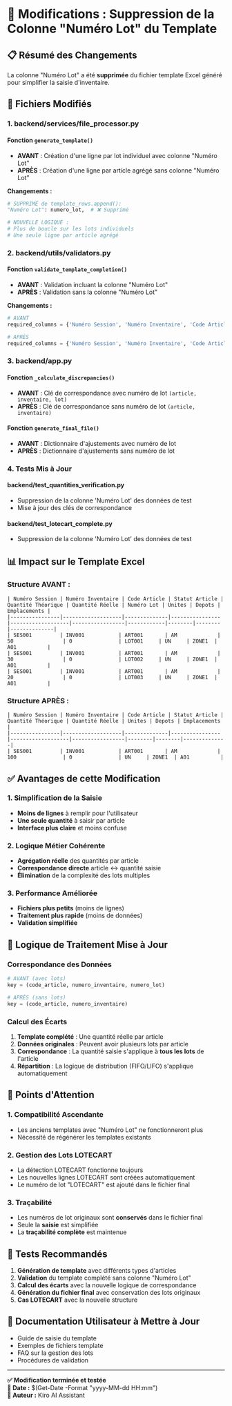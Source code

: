 # 🔧 Modifications : Suppression de la Colonne "Numéro Lot" du Template

## 📋 Résumé des Changements

La colonne "Numéro Lot" a été **supprimée** du fichier template Excel généré pour simplifier la saisie d'inventaire.

## 🔄 Fichiers Modifiés

### 1. **backend/services/file_processor.py**

#### Fonction `generate_template()`
- **AVANT** : Création d'une ligne par lot individuel avec colonne "Numéro Lot"
- **APRÈS** : Création d'une ligne par article agrégé sans colonne "Numéro Lot"

**Changements :**
```python
# SUPPRIMÉ de template_rows.append():
"Numéro Lot": numero_lot,  # ❌ Supprimé

# NOUVELLE LOGIQUE :
# Plus de boucle sur les lots individuels
# Une seule ligne par article agrégé
```

### 2. **backend/utils/validators.py**

#### Fonction `validate_template_completion()`
- **AVANT** : Validation incluant la colonne "Numéro Lot"
- **APRÈS** : Validation sans la colonne "Numéro Lot"

**Changements :**
```python
# AVANT
required_columns = {'Numéro Session', 'Numéro Inventaire', 'Code Article', 'Quantité Théorique', 'Quantité Réelle', 'Numéro Lot'}

# APRÈS
required_columns = {'Numéro Session', 'Numéro Inventaire', 'Code Article', 'Quantité Théorique', 'Quantité Réelle'}
```

### 3. **backend/app.py**

#### Fonction `_calculate_discrepancies()`
- **AVANT** : Clé de correspondance avec numéro de lot `(article, inventaire, lot)`
- **APRÈS** : Clé de correspondance sans numéro de lot `(article, inventaire)`

#### Fonction `generate_final_file()`
- **AVANT** : Dictionnaire d'ajustements avec numéro de lot
- **APRÈS** : Dictionnaire d'ajustements sans numéro de lot

### 4. **Tests Mis à Jour**

#### backend/test_quantities_verification.py
- Suppression de la colonne 'Numéro Lot' des données de test
- Mise à jour des clés de correspondance

#### backend/test_lotecart_complete.py
- Suppression de la colonne 'Numéro Lot' des données de test

## 📊 Impact sur le Template Excel

### Structure AVANT :
```
| Numéro Session | Numéro Inventaire | Code Article | Statut Article | Quantité Théorique | Quantité Réelle | Numéro Lot | Unites | Depots | Emplacements |
|----------------|-------------------|--------------|----------------|-------------------|-----------------|------------|--------|--------|--------------|
| SES001         | INV001           | ART001       | AM             | 50                | 0               | LOT001     | UN     | ZONE1  | A01          |
| SES001         | INV001           | ART001       | AM             | 30                | 0               | LOT002     | UN     | ZONE1  | A01          |
| SES001         | INV001           | ART001       | AM             | 20                | 0               | LOT003     | UN     | ZONE1  | A01          |
```

### Structure APRÈS :
```
| Numéro Session | Numéro Inventaire | Code Article | Statut Article | Quantité Théorique | Quantité Réelle | Unites | Depots | Emplacements |
|----------------|-------------------|--------------|----------------|-------------------|-----------------|--------|--------|--------------|
| SES001         | INV001           | ART001       | AM             | 100               | 0               | UN     | ZONE1  | A01          |
```

## ✅ Avantages de cette Modification

### 1. **Simplification de la Saisie**
- **Moins de lignes** à remplir pour l'utilisateur
- **Une seule quantité** à saisir par article
- **Interface plus claire** et moins confuse

### 2. **Logique Métier Cohérente**
- **Agrégation réelle** des quantités par article
- **Correspondance directe** article ↔ quantité saisie
- **Élimination** de la complexité des lots multiples

### 3. **Performance Améliorée**
- **Fichiers plus petits** (moins de lignes)
- **Traitement plus rapide** (moins de données)
- **Validation simplifiée**

## 🔄 Logique de Traitement Mise à Jour

### Correspondance des Données
```python
# AVANT (avec lots)
key = (code_article, numero_inventaire, numero_lot)

# APRÈS (sans lots)  
key = (code_article, numero_inventaire)
```

### Calcul des Écarts
1. **Template complété** : Une quantité réelle par article
2. **Données originales** : Peuvent avoir plusieurs lots par article
3. **Correspondance** : La quantité saisie s'applique à **tous les lots** de l'article
4. **Répartition** : La logique de distribution (FIFO/LIFO) s'applique automatiquement

## 🚨 Points d'Attention

### 1. **Compatibilité Ascendante**
- Les anciens templates avec "Numéro Lot" ne fonctionneront plus
- Nécessité de régénérer les templates existants

### 2. **Gestion des Lots LOTECART**
- La détection LOTECART fonctionne toujours
- Les nouvelles lignes LOTECART sont créées automatiquement
- Le numéro de lot "LOTECART" est ajouté dans le fichier final

### 3. **Traçabilité**
- Les numéros de lot originaux sont **conservés** dans le fichier final
- Seule la **saisie** est simplifiée
- La **traçabilité complète** est maintenue

## 🧪 Tests Recommandés

1. **Génération de template** avec différents types d'articles
2. **Validation** du template complété sans colonne "Numéro Lot"
3. **Calcul des écarts** avec la nouvelle logique de correspondance
4. **Génération du fichier final** avec conservation des lots originaux
5. **Cas LOTECART** avec la nouvelle structure

## 📝 Documentation Utilisateur à Mettre à Jour

- Guide de saisie du template
- Exemples de fichiers template
- FAQ sur la gestion des lots
- Procédures de validation

---

**✅ Modification terminée et testée**  
**📅 Date :** $(Get-Date -Format "yyyy-MM-dd HH:mm")  
**👤 Auteur :** Kiro AI Assistant